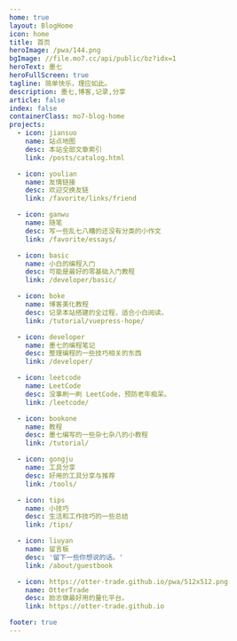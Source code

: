 ```yaml
---
home: true
layout: BlogHome
icon: home
title: 首页
heroImage: /pwa/144.png
bgImage: //file.mo7.cc/api/public/bz?idx=1
heroText: 墨七
heroFullScreen: true
tagline: 简单快乐，理应如此。
description: 墨七,博客,记录,分享
article: false
index: false
containerClass: mo7-blog-home
projects:
  - icon: jiansuo
    name: 站点地图
    desc: 本站全部文章索引
    link: /posts/catalog.html

  - icon: youlian
    name: 友情链接
    desc: 欢迎交换友链
    link: /favorite/links/friend

  - icon: ganwu
    name: 随笔
    desc: 写一些乱七八糟的还没有分类的小作文
    link: /favorite/essays/

  - icon: basic
    name: 小白的编程入门
    desc: 可能是最好的零基础入门教程
    link: /developer/basic/

  - icon: boke
    name: 博客美化教程
    desc: 记录本站搭建的全过程，适合小白阅读。
    link: /tutorial/vuepress-hope/

  - icon: developer
    name: 墨七的编程笔记
    desc: 整理编程的一些技巧相关的东西
    link: /developer/

  - icon: leetcode
    name: LeetCode
    desc: 没事刷一刷 LeetCode，预防老年痴呆。
    link: /leetcode/

  - icon: bookone
    name: 教程
    desc: 墨七编写的一些杂七杂八的小教程
    link: /tutorial/

  - icon: gongju
    name: 工具分享
    desc: 好用的工具分享与推荐
    link: /tools/

  - icon: tips
    name: 小技巧
    desc: 生活和工作技巧的一些总结
    link: /tips/

  - icon: liuyan
    name: 留言板
    desc: '留下一些你想说的话。'
    link: /about/guestbook

  - icon: https://otter-trade.github.io/pwa/512x512.png
    name: OtterTrade
    desc: 励志做最好用的量化平台。
    link: https://otter-trade.github.io

footer: true
---
```

